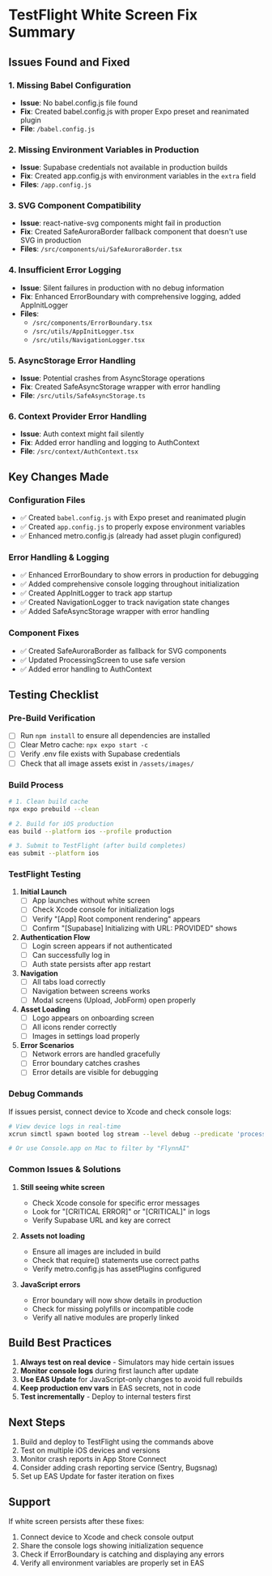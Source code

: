 # TestFlight White Screen Fix Summary

## Issues Found and Fixed

### 1. **Missing Babel Configuration**
- **Issue**: No babel.config.js file found
- **Fix**: Created babel.config.js with proper Expo preset and reanimated plugin
- **File**: `/babel.config.js`

### 2. **Missing Environment Variables in Production**
- **Issue**: Supabase credentials not available in production builds
- **Fix**: Created app.config.js with environment variables in the `extra` field
- **Files**: `/app.config.js`

### 3. **SVG Component Compatibility**
- **Issue**: react-native-svg components might fail in production
- **Fix**: Created SafeAuroraBorder fallback component that doesn't use SVG in production
- **Files**: `/src/components/ui/SafeAuroraBorder.tsx`

### 4. **Insufficient Error Logging**
- **Issue**: Silent failures in production with no debug information
- **Fix**: Enhanced ErrorBoundary with comprehensive logging, added AppInitLogger
- **Files**: 
  - `/src/components/ErrorBoundary.tsx`
  - `/src/utils/AppInitLogger.tsx`
  - `/src/utils/NavigationLogger.tsx`

### 5. **AsyncStorage Error Handling**
- **Issue**: Potential crashes from AsyncStorage operations
- **Fix**: Created SafeAsyncStorage wrapper with error handling
- **File**: `/src/utils/SafeAsyncStorage.ts`

### 6. **Context Provider Error Handling**
- **Issue**: Auth context might fail silently
- **Fix**: Added error handling and logging to AuthContext
- **File**: `/src/context/AuthContext.tsx`

## Key Changes Made

### Configuration Files
- ✅ Created `babel.config.js` with Expo preset and reanimated plugin
- ✅ Created `app.config.js` to properly expose environment variables
- ✅ Enhanced metro.config.js (already had asset plugin configured)

### Error Handling & Logging
- ✅ Enhanced ErrorBoundary to show errors in production for debugging
- ✅ Added comprehensive console logging throughout initialization
- ✅ Created AppInitLogger to track app startup
- ✅ Created NavigationLogger to track navigation state changes
- ✅ Added SafeAsyncStorage wrapper with error handling

### Component Fixes
- ✅ Created SafeAuroraBorder as fallback for SVG components
- ✅ Updated ProcessingScreen to use safe version
- ✅ Added error handling to AuthContext

## Testing Checklist

### Pre-Build Verification
- [ ] Run `npm install` to ensure all dependencies are installed
- [ ] Clear Metro cache: `npx expo start -c`
- [ ] Verify .env file exists with Supabase credentials
- [ ] Check that all image assets exist in `/assets/images/`

### Build Process
```bash
# 1. Clean build cache
npx expo prebuild --clean

# 2. Build for iOS production
eas build --platform ios --profile production

# 3. Submit to TestFlight (after build completes)
eas submit --platform ios
```

### TestFlight Testing
1. **Initial Launch**
   - [ ] App launches without white screen
   - [ ] Check Xcode console for initialization logs
   - [ ] Verify "[App] Root component rendering" appears
   - [ ] Confirm "[Supabase] Initializing with URL: PROVIDED" shows

2. **Authentication Flow**
   - [ ] Login screen appears if not authenticated
   - [ ] Can successfully log in
   - [ ] Auth state persists after app restart

3. **Navigation**
   - [ ] All tabs load correctly
   - [ ] Navigation between screens works
   - [ ] Modal screens (Upload, JobForm) open properly

4. **Asset Loading**
   - [ ] Logo appears on onboarding screen
   - [ ] All icons render correctly
   - [ ] Images in settings load properly

5. **Error Scenarios**
   - [ ] Network errors are handled gracefully
   - [ ] Error boundary catches crashes
   - [ ] Error details are visible for debugging

### Debug Commands
If issues persist, connect device to Xcode and check console logs:

```bash
# View device logs in real-time
xcrun simctl spawn booted log stream --level debug --predicate 'processImagePath contains "FlynnAI"'

# Or use Console.app on Mac to filter by "FlynnAI"
```

### Common Issues & Solutions

1. **Still seeing white screen**
   - Check Xcode console for specific error messages
   - Look for "[CRITICAL ERROR]" or "[CRITICAL]" in logs
   - Verify Supabase URL and key are correct

2. **Assets not loading**
   - Ensure all images are included in build
   - Check that require() statements use correct paths
   - Verify metro.config.js has assetPlugins configured

3. **JavaScript errors**
   - Error boundary will now show details in production
   - Check for missing polyfills or incompatible code
   - Verify all native modules are properly linked

## Build Best Practices

1. **Always test on real device** - Simulators may hide certain issues
2. **Monitor console logs** during first launch after update
3. **Use EAS Update** for JavaScript-only changes to avoid full rebuilds
4. **Keep production env vars** in EAS secrets, not in code
5. **Test incrementally** - Deploy to internal testers first

## Next Steps

1. Build and deploy to TestFlight using the commands above
2. Test on multiple iOS devices and versions
3. Monitor crash reports in App Store Connect
4. Consider adding crash reporting service (Sentry, Bugsnag)
5. Set up EAS Update for faster iteration on fixes

## Support

If white screen persists after these fixes:
1. Connect device to Xcode and check console output
2. Share the console logs showing initialization sequence
3. Check if ErrorBoundary is catching and displaying any errors
4. Verify all environment variables are properly set in EAS